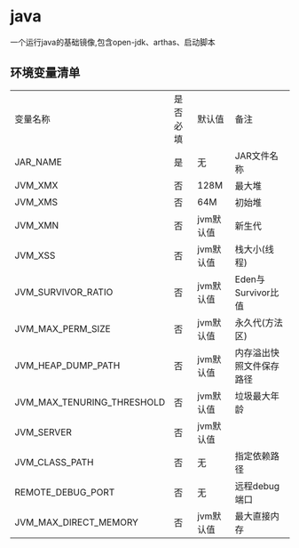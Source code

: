 # java
一个运行java的基础镜像,包含open-jdk、arthas、启动脚本


## 环境变量清单
<table>
<tr>
    <td>变量名称</td>
    <td>是否必填</td>
    <td>默认值</td>
    <td>备注</td>
</tr>
<tr>
    <td>JAR_NAME</td>
    <td>是</td>
    <td>无</td>
    <td>JAR文件名称</td>
</tr>
<tr>
    <td>JVM_XMX</td>
    <td>否</td>
    <td>128M</td>
    <td>最大堆</td>
</tr>
<tr>
    <td>JVM_XMS</td>
    <td>否</td>
    <td>64M</td>
    <td>初始堆</td>
</tr>
<tr>
    <td>JVM_XMN</td>
    <td>否</td>
    <td>jvm默认值</td>
    <td>新生代</td>
</tr>
<tr>
    <td>JVM_XSS</td>
    <td>否</td>
    <td>jvm默认值</td>
    <td>栈大小(线程)</td>
</tr>
<tr>
    <td>JVM_SURVIVOR_RATIO</td>
    <td>否</td>
    <td>jvm默认值</td>
    <td>Eden与Survivor比值</td>
</tr>
<tr>
    <td>JVM_MAX_PERM_SIZE</td>
    <td>否</td>
    <td>jvm默认值</td>
    <td>永久代(方法区)</td>
</tr>
<tr>
    <td>JVM_HEAP_DUMP_PATH</td>
    <td>否</td>
    <td>jvm默认值</td>
    <td>内存溢出快照文件保存路径</td>
</tr>
<tr>
    <td>JVM_MAX_TENURING_THRESHOLD</td>
    <td>否</td>
    <td>jvm默认值</td>
    <td>垃圾最大年龄</td>
</tr>
<tr>
    <td>JVM_SERVER</td>
    <td>否</td>
    <td>jvm默认值</td>
    <td></td>
</tr>
<tr>
    <td>JVM_CLASS_PATH</td>
    <td>否</td>
    <td>无</td>
    <td>指定依赖路径</td>
</tr>
<tr>
    <td>REMOTE_DEBUG_PORT</td>
    <td>否</td>
    <td>无</td>
    <td>远程debug端口</td>
</tr>
<tr>
    <td>JVM_MAX_DIRECT_MEMORY</td>
    <td>否</td>
    <td>jvm默认值</td>
    <td>最大直接内存</td>
</tr>
</table>
